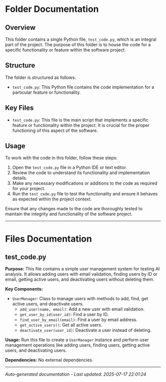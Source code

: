 # Folder Documentation

## Overview
This folder contains a single Python file, `test_code.py`, which is an integral part of the project. The purpose of this folder is to house the code for a specific functionality or feature within the software project.

## Structure
The folder is structured as follows:
- `test_code.py`: This Python file contains the code implementation for a particular feature or functionality.

## Key Files
- `test_code.py`: This file is the main script that implements a specific feature or functionality within the project. It is crucial for the proper functioning of this aspect of the software.

## Usage
To work with the code in this folder, follow these steps:
1. Open the `test_code.py` file in a Python IDE or text editor.
2. Review the code to understand its functionality and implementation details.
3. Make any necessary modifications or additions to the code as required for your project.
4. Run the `test_code.py` file to test the functionality and ensure it behaves as expected within the project context.

Ensure that any changes made to the code are thoroughly tested to maintain the integrity and functionality of the software project.

---

# Files Documentation

## test_code.py

**Purpose:** This file contains a simple user management system for testing AI analysis. It allows adding users with email validation, finding users by ID or email, getting active users, and deactivating users without deleting them.

**Key Components:**
- `UserManager`: Class to manage users with methods to add, find, get active users, and deactivate users.
  - `add_user(name, email)`: Add a new user with email validation.
  - `get_user_by_id(user_id)`: Find a user by ID.
  - `find_user_by_email(email)`: Find a user by email address.
  - `get_active_users()`: Get all active users.
  - `deactivate_user(user_id)`: Deactivate a user instead of deleting.
  
**Usage:** Run this file to create a `UserManager` instance and perform user management operations like adding users, finding users, getting active users, and deactivating users.

**Dependencies:** No external dependencies.

---
*Auto-generated documentation - Last updated: 2025-07-17 22:01:24*
